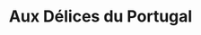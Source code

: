 ---
title: "Aux Délices du Portugal"
url: /pontault-combault/aux-delices-du-portugal/
shop: Supermarkt
---